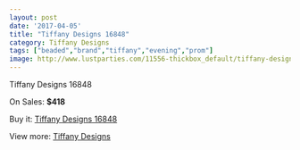 ```yaml
---
layout: post
date: '2017-04-05'
title: "Tiffany Designs 16848"
category: Tiffany Designs
tags: ["beaded","brand","tiffany","evening","prom"]
image: http://www.lustparties.com/11556-thickbox_default/tiffany-designs-16848.jpg
---
```

Tiffany Designs 16848

On Sales: **$418**
<a href="https://www.lustparties.com/en/tiffany-designs/4157-tiffany-designs-16848.html"><amp-img layout="responsive" width="600" height="600" src="//www.lustparties.com/11556-thickbox_default/tiffany-designs-16848.jpg" alt="Tiffany Designs 16848 0" /></a>
<a href="https://www.lustparties.com/en/tiffany-designs/4157-tiffany-designs-16848.html"><amp-img layout="responsive" width="600" height="600" src="//www.lustparties.com/11557-thickbox_default/tiffany-designs-16848.jpg" alt="Tiffany Designs 16848 1" /></a>
<a href="https://www.lustparties.com/en/tiffany-designs/4157-tiffany-designs-16848.html"><amp-img layout="responsive" width="600" height="600" src="//www.lustparties.com/11558-thickbox_default/tiffany-designs-16848.jpg" alt="Tiffany Designs 16848 2" /></a>

Buy it: [Tiffany Designs 16848](https://www.lustparties.com/en/tiffany-designs/4157-tiffany-designs-16848.html "Tiffany Designs 16848")

View more: [Tiffany Designs](https://www.lustparties.com/en/19-tiffany-designs "Tiffany Designs")